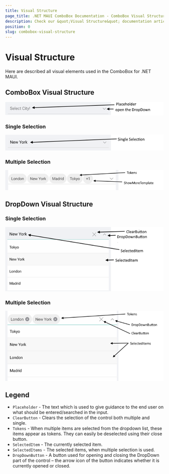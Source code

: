 ```yaml
---
title: Visual Structure
page_title: .NET MAUI ComboBox Documentation - ComboBox Visual Structure
description: Check our &quot;Visual Structure&quot; documentation article for Telerik ComboBox for .NET MAUI control.
position: 0
slug: combobox-visual-structure
---
```


# Visual Structure

Here are described all visual elements used in the ComboBox for .NET MAUI.

## ComboBox Visual Structure

![Placeholder Visual Structure](images/combobox-visual-structure.png "Visual elements of ComboBox control")

### Single Selection

![Single Selection Visual Structure](images/combobox-single-selection-visual-structure.png "Visual elements of ComboBox control")

### Multiple Selection

![ComboBox Visual Structure](images/combobox-multiple-selection-visual-structure.png "Visual elements of ComboBox control")

## DropDown Visual Structure

### Single Selection

![DropDown Visual Structure](images/dropdown-single-selection.png "Visual elements of ComboBox control")

### Multiple Selection

![DropDown Visual Structure](images/dropdown-multiple-selection.png "Visual elements of ComboBox control")

## Legend

- `Placeholder` - The text which is used to give guidance to the end user on what should be entered/searched in the input.
- `ClearButton` - Clears the selection of the control both multiple and single.
- `Tokens` - When multiple items are selected from the dropdown list, these items appear as tokens. They can easily be deselected using their close button.
- `SelectedItem` - The currently selected item.
- `SelectedItems` - The selected items, when multiple selection is used.
- `DropDownButton` - A button used for opening and closing the DropDown part of the control – the arrow icon of the button indicates whether it is currently opened or closed.
